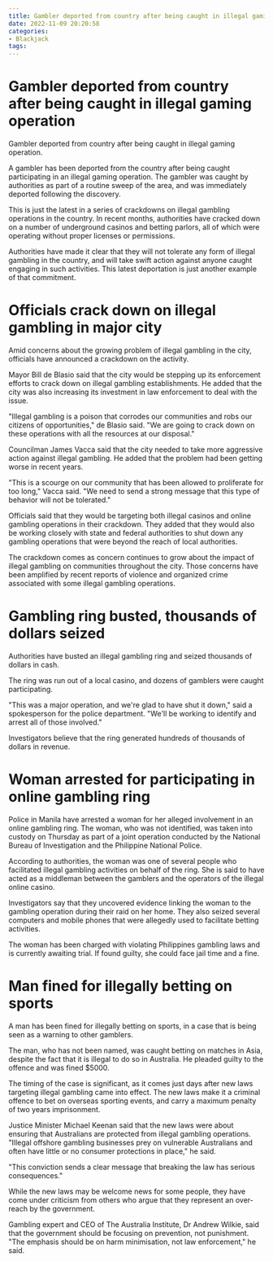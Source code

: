 ```yaml
---
title: Gambler deported from country after being caught in illegal gaming operation
date: 2022-11-09 20:20:58
categories:
- Blackjack
tags:
---
```



#  Gambler deported from country after being caught in illegal gaming operation

Gambler deported from country after being caught in illegal gaming operation.

A gambler has been deported from the country after being caught participating in an illegal gaming operation. The gambler was caught by authorities as part of a routine sweep of the area, and was immediately deported following the discovery.

This is just the latest in a series of crackdowns on illegal gambling operations in the country. In recent months, authorities have cracked down on a number of underground casinos and betting parlors, all of which were operating without proper licenses or permissions.

Authorities have made it clear that they will not tolerate any form of illegal gambling in the country, and will take swift action against anyone caught engaging in such activities. This latest deportation is just another example of that commitment.

#  Officials crack down on illegal gambling in major city

Amid concerns about the growing problem of illegal gambling in the city, officials have announced a crackdown on the activity.

Mayor Bill de Blasio said that the city would be stepping up its enforcement efforts to crack down on illegal gambling establishments. He added that the city was also increasing its investment in law enforcement to deal with the issue.

"Illegal gambling is a poison that corrodes our communities and robs our citizens of opportunities," de Blasio said. "We are going to crack down on these operations with all the resources at our disposal."

Councilman James Vacca said that the city needed to take more aggressive action against illegal gambling. He added that the problem had been getting worse in recent years.

"This is a scourge on our community that has been allowed to proliferate for too long," Vacca said. "We need to send a strong message that this type of behavior will not be tolerated."

Officials said that they would be targeting both illegal casinos and online gambling operations in their crackdown. They added that they would also be working closely with state and federal authorities to shut down any gambling operations that were beyond the reach of local authorities.

The crackdown comes as concern continues to grow about the impact of illegal gambling on communities throughout the city. Those concerns have been amplified by recent reports of violence and organized crime associated with some illegal gambling operations.

#  Gambling ring busted, thousands of dollars seized

Authorities have busted an illegal gambling ring and seized thousands of dollars in cash.

The ring was run out of a local casino, and dozens of gamblers were caught participating.

"This was a major operation, and we're glad to have shut it down," said a spokesperson for the police department. "We'll be working to identify and arrest all of those involved."

Investigators believe that the ring generated hundreds of thousands of dollars in revenue.

#  Woman arrested for participating in online gambling ring

Police in Manila have arrested a woman for her alleged involvement in an online gambling ring. The woman, who was not identified, was taken into custody on Thursday as part of a joint operation conducted by the National Bureau of Investigation and the Philippine National Police.

According to authorities, the woman was one of several people who facilitated illegal gambling activities on behalf of the ring. She is said to have acted as a middleman between the gamblers and the operators of the illegal online casino.

Investigators say that they uncovered evidence linking the woman to the gambling operation during their raid on her home. They also seized several computers and mobile phones that were allegedly used to facilitate betting activities.

The woman has been charged with violating Philippines gambling laws and is currently awaiting trial. If found guilty, she could face jail time and a fine.

#  Man fined for illegally betting on sports

A man has been fined for illegally betting on sports, in a case that is being seen as a warning to other gamblers.

The man, who has not been named, was caught betting on matches in Asia, despite the fact that it is illegal to do so in Australia. He pleaded guilty to the offence and was fined $5000.

The timing of the case is significant, as it comes just days after new laws targeting illegal gambling came into effect. The new laws make it a criminal offence to bet on overseas sporting events, and carry a maximum penalty of two years imprisonment.

Justice Minister Michael Keenan said that the new laws were about ensuring that Australians are protected from illegal gambling operations. "Illegal offshore gambling businesses prey on vulnerable Australians and often have little or no consumer protections in place," he said.

"This conviction sends a clear message that breaking the law has serious consequences."

While the new laws may be welcome news for some people, they have come under criticism from others who argue that they represent an over-reach by the government.

Gambling expert and CEO of The Australia Institute, Dr Andrew Wilkie, said that the government should be focusing on prevention, not punishment. "The emphasis should be on harm minimisation, not law enforcement," he said.